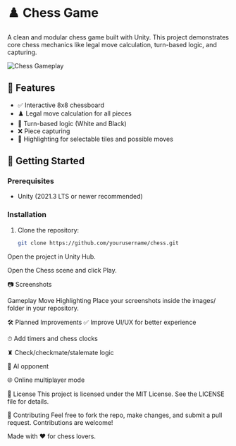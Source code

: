 # ♟️ Chess Game

A clean and modular chess game built with Unity. This project demonstrates core chess mechanics like legal move calculation, turn-based logic, and capturing.

![Chess Gameplay](images/chess_screenshot_1.png)

## 🧩 Features

- ✅ Interactive 8x8 chessboard  
- ♟️ Legal move calculation for all pieces  
- 🔄 Turn-based logic (White and Black)  
- ❌ Piece capturing  
- 🎯 Highlighting for selectable tiles and possible moves  

## 🚀 Getting Started

### Prerequisites

- Unity (2021.3 LTS or newer recommended)

### Installation

1. Clone the repository:
   ```bash
   git clone https://github.com/yourusername/chess.git
Open the project in Unity Hub.

Open the Chess scene and click Play.

📷 Screenshots

Gameplay	Move Highlighting
Place your screenshots inside the images/ folder in your repository.

🛠️ Planned Improvements
✅ Improve UI/UX for better experience

⏱ Add timers and chess clocks

♜ Check/checkmate/stalemate logic

🧠 AI opponent

🌐 Online multiplayer mode

📄 License
This project is licensed under the MIT License. See the LICENSE file for details.

🙌 Contributing
Feel free to fork the repo, make changes, and submit a pull request. Contributions are welcome!

Made with ❤️ for chess lovers.

